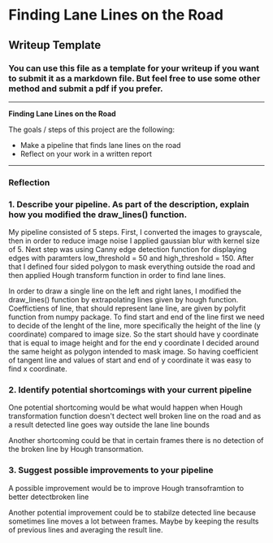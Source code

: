 # **Finding Lane Lines on the Road** 

## Writeup Template

### You can use this file as a template for your writeup if you want to submit it as a markdown file. But feel free to use some other method and submit a pdf if you prefer.

---

**Finding Lane Lines on the Road**

The goals / steps of this project are the following:
* Make a pipeline that finds lane lines on the road
* Reflect on your work in a written report

---

### Reflection

### 1. Describe your pipeline. As part of the description, explain how you modified the draw_lines() function.

My pipeline consisted of 5 steps. First, I converted the images to grayscale, then in order to reduce image noise I applied gaussian blur with kernel size of 5. Next step was using Canny edge detection function for displaying edges with paramters low_threshold = 50 and high_threshold = 150. After that I defined four sided polygon to mask everything outside the road and then applied Hough transform function in order to find lane lines.   

In order to draw a single line on the left and right lanes, I modified the draw_lines() function by extrapolating lines given by hough function. Coeffictiens of line, that should represent lane line, are given by polyfit function from numpy package. To find start and end of the line first we need to decide of the lenght of the line, more specifically the height of the line (y coordinate) compared to image size. So the start should have y coordinate that is equal to image height and for the end y coordinate I decided around the same height as polygon intended to mask image. So having coefficient of tangent line and values of start and end of y coordinate it was easy to find x coordinate.  
 

### 2. Identify potential shortcomings with your current pipeline


One potential shortcoming would be what would happen when Hough transformation function doesn't dectect well broken line on the road and as a result detected line goes way outside the lane line bounds


Another shortcoming could be that in certain frames there is no detection of the broken line by Hough transormation.


### 3. Suggest possible improvements to your pipeline

A possible improvement would be to improve Hough transoframtion to better detectbroken line

Another potential improvement could be to stabilze detected line because sometimes line moves a lot between frames. Maybe by keeping the results of previous lines and averaging the result line.
